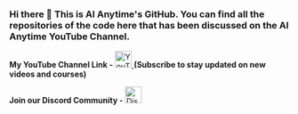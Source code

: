 ### Hi there 👋 This is AI Anytime's GitHub. You can find all the repositories of the code here that has been discussed on the AI Anytime YouTube Channel.

**My YouTube Channel Link -**
<a href="https://www.youtube.com/channel/UC-zVytOQB62OwMhKRi0TDvg" target="_blank">
  <img height="30" alt="YouTube" src="https://img.shields.io/badge/youtube-FF0000?logo=youtube&logoColor=white&style=for-the-badge"/>
</a>
**(Subscribe to stay updated on new videos and courses)**

**Join our Discord Community -**
<a href="https://discord.com/invite/aianytime" target="_blank">
  <img height="30" alt="Discord" src="https://img.shields.io/badge/discord-5865F2?logo=discord&logoColor=white&style=for-the-badge"/>
</a>
